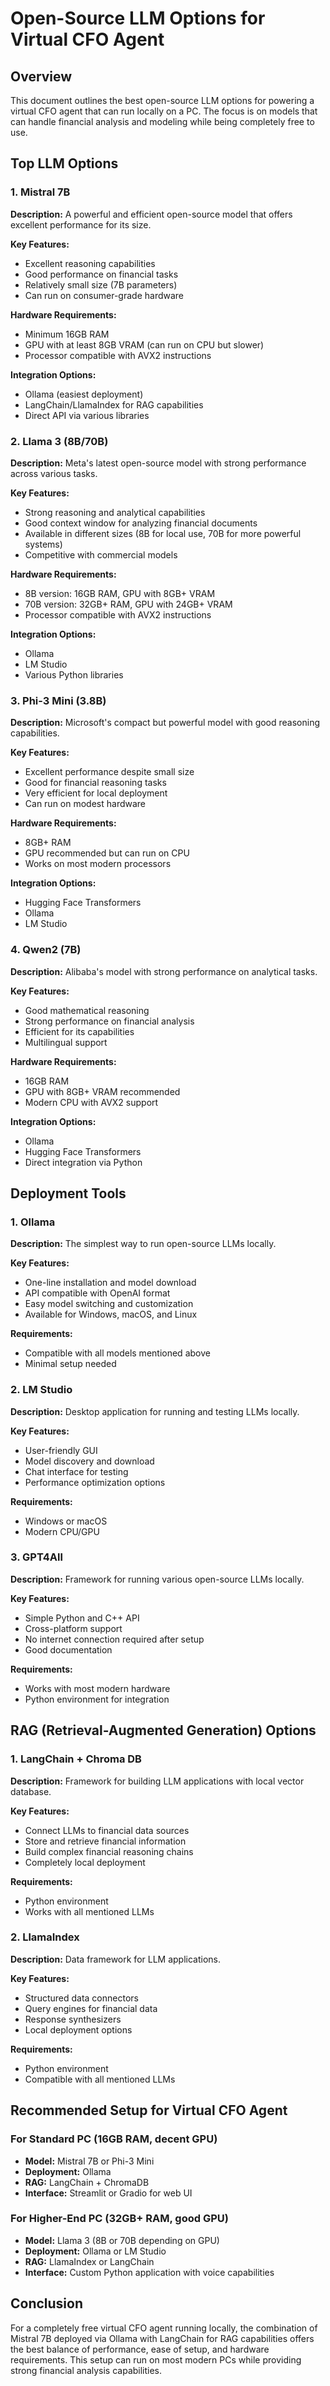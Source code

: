 # Open-Source LLM Options for Virtual CFO Agent

## Overview
This document outlines the best open-source LLM options for powering a virtual CFO agent that can run locally on a PC. The focus is on models that can handle financial analysis and modeling while being completely free to use.

## Top LLM Options

### 1. Mistral 7B
**Description:** A powerful and efficient open-source model that offers excellent performance for its size.

**Key Features:**
- Excellent reasoning capabilities
- Good performance on financial tasks
- Relatively small size (7B parameters)
- Can run on consumer-grade hardware

**Hardware Requirements:**
- Minimum 16GB RAM
- GPU with at least 8GB VRAM (can run on CPU but slower)
- Processor compatible with AVX2 instructions

**Integration Options:**
- Ollama (easiest deployment)
- LangChain/LlamaIndex for RAG capabilities
- Direct API via various libraries

### 2. Llama 3 (8B/70B)
**Description:** Meta's latest open-source model with strong performance across various tasks.

**Key Features:**
- Strong reasoning and analytical capabilities
- Good context window for analyzing financial documents
- Available in different sizes (8B for local use, 70B for more powerful systems)
- Competitive with commercial models

**Hardware Requirements:**
- 8B version: 16GB RAM, GPU with 8GB+ VRAM
- 70B version: 32GB+ RAM, GPU with 24GB+ VRAM
- Processor compatible with AVX2 instructions

**Integration Options:**
- Ollama
- LM Studio
- Various Python libraries

### 3. Phi-3 Mini (3.8B)
**Description:** Microsoft's compact but powerful model with good reasoning capabilities.

**Key Features:**
- Excellent performance despite small size
- Good for financial reasoning tasks
- Very efficient for local deployment
- Can run on modest hardware

**Hardware Requirements:**
- 8GB+ RAM
- GPU recommended but can run on CPU
- Works on most modern processors

**Integration Options:**
- Hugging Face Transformers
- Ollama
- LM Studio

### 4. Qwen2 (7B)
**Description:** Alibaba's model with strong performance on analytical tasks.

**Key Features:**
- Good mathematical reasoning
- Strong performance on financial analysis
- Efficient for its capabilities
- Multilingual support

**Hardware Requirements:**
- 16GB RAM
- GPU with 8GB+ VRAM recommended
- Modern CPU with AVX2 support

**Integration Options:**
- Ollama
- Hugging Face Transformers
- Direct integration via Python

## Deployment Tools

### 1. Ollama
**Description:** The simplest way to run open-source LLMs locally.

**Key Features:**
- One-line installation and model download
- API compatible with OpenAI format
- Easy model switching and customization
- Available for Windows, macOS, and Linux

**Requirements:**
- Compatible with all models mentioned above
- Minimal setup needed

### 2. LM Studio
**Description:** Desktop application for running and testing LLMs locally.

**Key Features:**
- User-friendly GUI
- Model discovery and download
- Chat interface for testing
- Performance optimization options

**Requirements:**
- Windows or macOS
- Modern CPU/GPU

### 3. GPT4All
**Description:** Framework for running various open-source LLMs locally.

**Key Features:**
- Simple Python and C++ API
- Cross-platform support
- No internet connection required after setup
- Good documentation

**Requirements:**
- Works with most modern hardware
- Python environment for integration

## RAG (Retrieval-Augmented Generation) Options

### 1. LangChain + Chroma DB
**Description:** Framework for building LLM applications with local vector database.

**Key Features:**
- Connect LLMs to financial data sources
- Store and retrieve financial information
- Build complex financial reasoning chains
- Completely local deployment

**Requirements:**
- Python environment
- Works with all mentioned LLMs

### 2. LlamaIndex
**Description:** Data framework for LLM applications.

**Key Features:**
- Structured data connectors
- Query engines for financial data
- Response synthesizers
- Local deployment options

**Requirements:**
- Python environment
- Compatible with all mentioned LLMs

## Recommended Setup for Virtual CFO Agent

### For Standard PC (16GB RAM, decent GPU)
- **Model:** Mistral 7B or Phi-3 Mini
- **Deployment:** Ollama
- **RAG:** LangChain + ChromaDB
- **Interface:** Streamlit or Gradio for web UI

### For Higher-End PC (32GB+ RAM, good GPU)
- **Model:** Llama 3 (8B or 70B depending on GPU)
- **Deployment:** Ollama or LM Studio
- **RAG:** LlamaIndex or LangChain
- **Interface:** Custom Python application with voice capabilities

## Conclusion
For a completely free virtual CFO agent running locally, the combination of Mistral 7B deployed via Ollama with LangChain for RAG capabilities offers the best balance of performance, ease of setup, and hardware requirements. This setup can run on most modern PCs while providing strong financial analysis capabilities.
